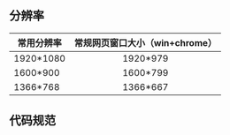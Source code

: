 分辨率
------

|常用分辨率|常规网页窗口大小（win+chrome）|
|----------|:----------------------------:|
|1920*1080 |                        1920*979|
|1600*900  |                        1600*799|
|1366*768  |                        1366*667|


代码规范
--------
